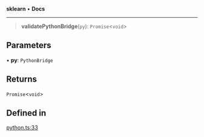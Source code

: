 **sklearn** • **Docs**

***

> **validatePythonBridge**(`py`): `Promise`\<`void`\>

## Parameters

• **py**: `PythonBridge`

## Returns

`Promise`\<`void`\>

## Defined in

[python.ts:33](https://github.com/transitive-bullshit/scikit-learn-ts/blob/d6e32320dee888f62905b3bbdd6dc360aa066c30/packages/sklearn/src/python.ts#L33)
